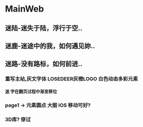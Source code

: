 # MainWeb
## 迷陆-迷失于陆，浮行于空..
## 迷鹿-迷途中的我，如何遇见妳..
## 迷路-没有路标，如何前进..


### 重写主站,灰文字体 LOSEDEER灰橙LOGO 白色动态多彩元素


#### 迷  字在翻页过程中渐变移位 

### page1 -> 元素圆点 大图 IOS 移动可好?

### 3D库? 穿过
